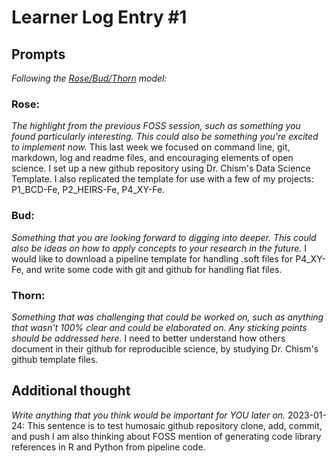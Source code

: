# Learner Log Entry #1 

## Prompts
*Following the [Rose/Bud/Thorn](https://www.panoramaed.com/blog/rose-bud-thorn-activity-and-worksheet#:~:text=%22Rose%2C%20Bud%2C%20Thorn%22%20is%20a%20mindful%20design%2D,day%2C%20week%2C%20or%20month.) model:*

### Rose:
*The highlight from the previous FOSS session, such as something you found particularly interesting. This could also be something you're excited to implement now.*
This last week we focused on command line, git, markdown, log and readme files, and encouraging elements of open science.  I set up a new github repository using Dr. Chism's Data Science Template.  I also replicated the template for use with a few of my projects: P1_BCD-Fe, P2_HEIRS-Fe, P4_XY-Fe.

### Bud: 
*Something that you are looking forward to digging into deeper. This could also be ideas on how to apply concepts to your research in the future.* I would like to download a pipeline template for handling .soft files for P4_XY-Fe, and write some code with git and github for handling flat files.

### Thorn: 
*Something that was challenging that could be worked on, such as anything that wasn't 100% clear and could be elaborated on. Any sticking points should be addressed here.* I need to better understand how others document in their github for reproducible science, by studying Dr. Chism's github template files. 

## Additional thought
*Write anything that you think would be important for YOU later on.*
2023-01-24: This sentence is to test humosaic github repository clone, add, commit, and push
I am also thinking about FOSS mention of generating code library references in R and Python from pipeline code.
